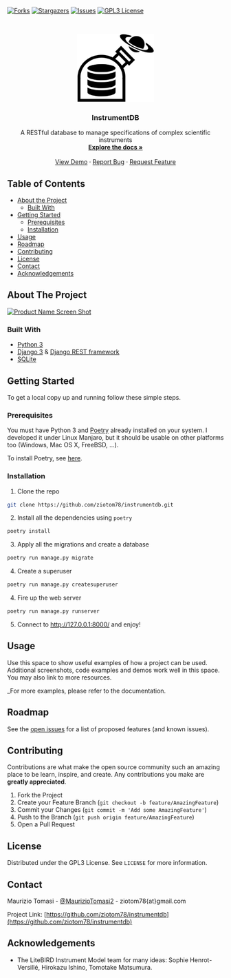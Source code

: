 <!-- This template was took from https://github.com/othneildrew/Best-README-Template -->

<!-- *** To avoid retyping too much info. Do a search and replace for the following:
*** github_username, repo, twitter_handle, email
-->


<!-- PROJECT SHIELDS -->
<!--
*** I'm using markdown "reference style" links for readability.
*** Reference links are enclosed in brackets [ ] instead of parentheses ( ).
*** See the bottom of this document for the declaration of the reference variables
*** for forks-url, etc. This is an optional, concise syntax you may use.
*** https://www.markdownguide.org/basic-syntax/#reference-style-links
-->
[![Forks][forks-shield]][forks-url]
[![Stargazers][stars-shield]][stars-url]
[![Issues][issues-shield]][issues-url]
[![GPL3 License][license-shield]][license-url]



<!-- PROJECT LOGO -->
<br />
<p align="center">
  <a href="https://github.com/ziotom78/instrumentdb">
    <img src="images/logo.svg" alt="Logo" width="180">
  </a>

  <h3 align="center">InstrumentDB</h3>

  <p align="center">
    A RESTful database to manage specifications of complex scientific instruments
    <br />
    <a href="https://github.com/ziotom78/instrumentdb"><strong>Explore the docs »</strong></a>
    <br />
    <br />
    <a href="https://github.com/ziotom78/instrumentdb">View Demo</a>
    ·
    <a href="https://github.com/ziotom78/instrumentdb/issues">Report Bug</a>
    ·
    <a href="https://github.com/ziotom78/instrumentdb/issues">Request Feature</a>
  </p>
</p>



<!-- TABLE OF CONTENTS -->
## Table of Contents

* [About the Project](#about-the-project)
  * [Built With](#built-with)
* [Getting Started](#getting-started)
  * [Prerequisites](#prerequisites)
  * [Installation](#installation)
* [Usage](#usage)
* [Roadmap](#roadmap)
* [Contributing](#contributing)
* [License](#license)
* [Contact](#contact)
* [Acknowledgements](#acknowledgements)



<!-- ABOUT THE PROJECT -->
## About The Project

[![Product Name Screen Shot][product-screenshot]](https://example.com)


### Built With

-   [Python 3](https://www.python.org/)
-   [Django 3](https://www.djangoproject.com/) & [Django REST
  framework](https://www.django-rest-framework.org/)
-   [SQLite](https://sqlite.org)



<!-- GETTING STARTED -->
## Getting Started

To get a local copy up and running follow these simple steps.

### Prerequisites

You must have Python 3 and [Poetry](https://python-poetry.org/)
already installed on your system. I developed it under Linux Manjaro,
but it should be usable on other platforms too (Windows, Mac OS X,
FreeBSD, …).

To install Poetry, see
[here](https://python-poetry.org/docs/#installation).

### Installation
 
1. Clone the repo
```sh
git clone https://github.com/ziotom78/instrumentdb.git
```
2. Install all the dependencies using `poetry`
```sh
poetry install
```

3. Apply all the migrations and create a database
```sh
poetry run manage.py migrate
```

4. Create a superuser
```sh
poetry run manage.py createsuperuser
```

4. Fire up the web server
```sh
poetry run manage.py runserver
```

5. Connect to http://127.0.0.1:8000/ and enjoy!


<!-- USAGE EXAMPLES -->
## Usage

Use this space to show useful examples of how a project can be
used. Additional screenshots, code examples and demos work well in
this space. You may also link to more resources.

_For more examples, please refer to the documentation.


<!-- ROADMAP -->
## Roadmap

See the [open issues](https://github.com/ziotom78/instrumentdb/issues)
for a list of proposed features (and known issues).



<!-- CONTRIBUTING -->
## Contributing

Contributions are what make the open source community such an amazing
place to be learn, inspire, and create. Any contributions you make are
**greatly appreciated**.

1. Fork the Project
2. Create your Feature Branch (`git checkout -b feature/AmazingFeature`)
3. Commit your Changes (`git commit -m 'Add some AmazingFeature'`)
4. Push to the Branch (`git push origin feature/AmazingFeature`)
5. Open a Pull Request



<!-- LICENSE -->
## License

Distributed under the GPL3 License. See `LICENSE` for more
information.



<!-- CONTACT -->
## Contact

Maurizio Tomasi -
[@MaurizioTomasi2](https://twitter.com/@MaurizioTomasi2) -
ziotom78{at}gmail.com

Project Link:
[https://github.com/ziotom78/instrumentdb](https://github.com/ziotom78/instrumentdb)



<!-- ACKNOWLEDGEMENTS -->
## Acknowledgements

- The LiteBIRD Instrument Model team for many ideas: Sophie
  Henrot-Versillé, Hirokazu Ishino, Tomotake Matsumura.



<!-- MARKDOWN LINKS & IMAGES -->
<!-- https://www.markdownguide.org/basic-syntax/#reference-style-links -->
[forks-shield]: https://img.shields.io/github/forks/ziotom78/instrumentdb.svg?style=flat-square
[forks-url]: https://github.com/ziotom78/instrumentdb/network/members
[stars-shield]: https://img.shields.io/github/stars/ziotom78/instrumentdb.svg?style=flat-square
[stars-url]: https://github.com/ziotom78/instrumentdb/stargazers
[issues-shield]: https://img.shields.io/github/issues/ziotom78/instrumentdb.svg?style=flat-square
[issues-url]: https://github.com/ziotom78/instrumentdb/issues
[license-shield]: https://img.shields.io/github/license/ziotom78/instrumentdb.svg?style=flat-square
[license-url]: https://github.com/ziotom78/instrumentdb/blob/master/LICENSE.md
[product-screenshot]: images/screenshot.png
